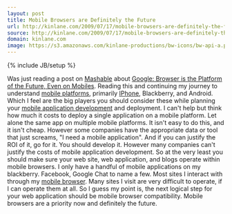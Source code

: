 ```yaml
---
layout: post
title: Mobile Browsers are Definitely the Future
url: http://kinlane.com/2009/07/17/mobile-browsers-are-definitely-the-future/
source: http://kinlane.com/2009/07/17/mobile-browsers-are-definitely-the-future/
domain: kinlane.com
image: https://s3.amazonaws.com/kinlane-productions/bw-icons/bw-api-a.png
---
```

{% include JB/setup %}<p>
     Was just reading a post on <a href="http://mashable.com/">Mashable</a> about <a href="http://mashable.com/2009/07/17/google-browser-platform/">Google: Browser is the Platform of the Future, Even on Mobiles</a>. Reading this and continuing my journey to understand <a class="zem_slink"
        title="Mobile operating system"
        rel="wikipedia"
        href="http://en.wikipedia.org/wiki/Mobile_operating_system">mobile platforms</a>, primarily <a class="zem_slink"
        title="IPhone OS"
        rel="homepage"
        href="http://developer.apple.com/iphone/">IPhone</a>, Blackberry, and Android. Which I feel are the big players you should consider these while planning your <a href="http://www.concentricsky.com/">mobile application development</a> and deployment. I can't help but think how much it costs to deploy a single application on a mobile platform. Let alone the same app on multiple mobile platforms. It isn't easy to do this, and it isn't cheap. However some companies have the appropriate data or tool that just screams, "I need a mobile application". And if you can justify the ROI of it, go for it. You should develop it. However many companies can't justify the costs of mobile application development. So at the very least you should make sure your web site, web application, and blogs operate within mobile browsers. I only have a handful of mobile applications on my blackberry. Facebook, Google Chat to name a few. Most sites I interact with through my <a class="zem_slink"
        title="Mobile browser"
        rel="wikipedia"
        href="http://en.wikipedia.org/wiki/Mobile_browser">mobile browser</a>. Many sites I visit are very difficult to operate, if I can operate them at all. So I guess my point is, the next logical step for your web application should be mobile browser compatibility. Mobile browsers are a priority now and definitely the future.
</p>